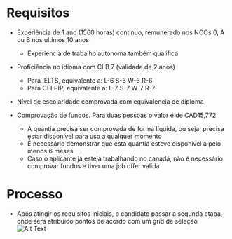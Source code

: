 # Requisitos
  
  * Experiência de 1 ano (1560 horas) continuo, remunerado nos NOCs 0, A ou B nos ultimos 10 anos
    * Experiencia de trabalho autonoma também qualifica
  
  * Proficiência no idioma com CLB 7 (validade de 2 anos)
    * Para IELTS, equivalente a: L-6 S-6 W-6 R-6
    * Para CELPIP, equivalente a: L-7 S-7 W-7 R-7
    
  * Nível de escolaridade comprovada com equivalencia de diploma
  
  * Comprovação de fundos. Para duas pessoas o valor é de CAD15,772
    * A quantia precisa ser comprovada de forma líquida, ou seja, precisa estar disponível para uso a qualquer momento
    * É necessário demonstrar que esta quantia esteve disponível a pelo menos 6 meses
    * Caso o aplicante já esteja trabalhando no canadá, não é necessário comprovar fundos e tiver uma job offer valida
    
    
# Processo
  * Após atingir os requisitos iniciais, o candidato passar a segunda etapa, onde sera atribuido pontos de acordo
  com um grid de seleção
  ![Alt Text](/home/arthur/Imagens/Captura%20de%20tela%20de%202019-10-16%2012-33-37.png)
